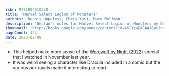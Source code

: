 ```yaml
---
isbn: 9781804910238
title: 'Marvel Select Legion of Monsters'
authors: 'Dennis Hopeless, Chris Yost, Marv Wolfman'
description: "Declan's notes for Marvel Select Legion of Monsters by Dennis Hopeless, Chris Yost, Marv Wolfman."
thumbnail: 'http://books.google.com/books/content?id=4SlYzwEACAAJ&printsec=frontcover&img=1&zoom=5&source=gbs_api'
pageCount: 144
date: 2023-02-08
---
```


- This helped make more sense of the [Werewolf by Night (2022)](https://www.themoviedb.org/movie/894205-werewolf-by-night) special that I watched in November last year.
- It was weird seeing a character like Dracula included in a comic but the various portrayals made it interesting to read.
